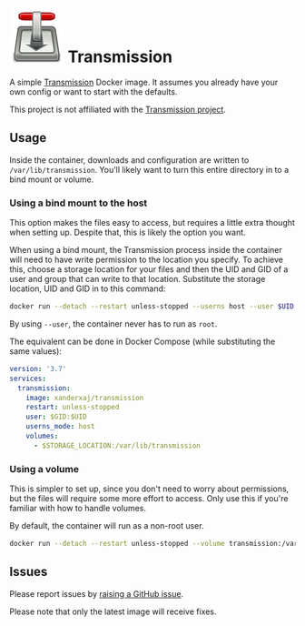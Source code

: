 # ![](/transmission-qt.svg) Transmission

A simple [Transmission][transmission] Docker image. It assumes you already have your own config or want to start with the defaults.

This project is not affiliated with the [Transmission project][transmission].

[transmission]: https://transmissionbt.com

## Usage

Inside the container, downloads and configuration are written to `/var/lib/transmission`. You'll likely want to turn this entire directory in to a bind mount or volume.

### Using a bind mount to the host

This option makes the files easy to access, but requires a little extra thought when setting up. Despite that, this is likely the option you want.

When using a bind mount, the Transmission process inside the container will need to have write permission to the location you specify. To achieve this, choose a storage location for your files and then the UID and GID of a user and group that can write to that location. Substitute the storage location, UID and GID in to this command:

```sh
docker run --detach --restart unless-stopped --userns host --user $UID:$GID --volume $STORAGE_LOCATION:/var/lib/transmission xanderxaj/transmission
```

By using `--user`, the container never has to run as `root`.

The equivalent can be done in Docker Compose (while substituting the same values):

```yaml
version: '3.7'
services:
  transmission:
    image: xanderxaj/transmission
    restart: unless-stopped
    user: $GID:$UID
    userns_mode: host
    volumes:
      - $STORAGE_LOCATION:/var/lib/transmission
```

### Using a volume

This is simpler to set up, since you don't need to worry about permissions, but the files will require some more effort to access. Only use this if you're familiar with how to handle volumes.

By default, the container will run as a non-root user.

```sh
docker run --detach --restart unless-stopped --volume transmission:/var/lib/transmission xanderxaj/transmission
```

## Issues

Please report issues by [raising a GitHub issue][github-issues].

Please note that only the latest image will receive fixes.

[github-issues]: https://github.com/XanderXAJ/docker-transmission/issues

